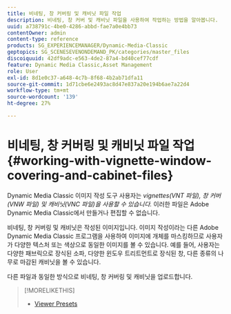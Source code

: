 ```yaml
---
title: 비네팅, 창 커버링 및 캐비닛 파일 작업
description: 비네팅, 창 커버 및 캐비닛 파일을 사용하여 작업하는 방법을 알아봅니다.
uuid: a738791c-4be0-4286-abbd-fae7a0e4bb73
contentOwner: admin
content-type: reference
products: SG_EXPERIENCEMANAGER/Dynamic-Media-Classic
geptopics: SG_SCENESEVENONDEMAND_PK/categories/master_files
discoiquuid: 42df9adc-e563-4de2-87a4-bd40cef77cdf
feature: Dynamic Media Classic,Asset Management
role: User
exl-id: 8d1e0c37-a648-4c7b-8f68-4b2ab71dfa11
source-git-commit: 1d71cbe6e2493ac8d47e837a20e194b6ae7a22d4
workflow-type: tm+mt
source-wordcount: '139'
ht-degree: 27%

---
```


# 비네팅, 창 커버링 및 캐비닛 파일 작업{#working-with-vignette-window-covering-and-cabinet-files}

Dynamic Media Classic 이미지 작성 도구 사용자는 *vignettes(VNT 파일), 창 커버(VNW 파일) 및 캐비닛(VNC 파일)을 사용할 수 있습니다.* 이러한 파일은 Adobe Dynamic Media Classic에서 만들거나 편집할 수 없습니다.

비네팅, 창 커버링 및 캐비닛은 작성된 이미지입니다. 이미지 작성이라는 다른 Adobe Dynamic Media Classic 프로그램을 사용하여 이미지에 개체를 마스킹하므로 사용자가 다양한 텍스처 또는 색상으로 동일한 이미지를 볼 수 있습니다. 예를 들어, 사용자는 다양한 패브릭으로 장식된 소파, 다양한 윈도우 트리트먼트로 장식된 창, 다른 종류의 나무로 마감된 캐비닛을 볼 수 있습니다.

다른 파일과 동일한 방식으로 비네팅, 창 커버링 및 캐비닛을 업로드합니다.

>[!MORELIKETHIS]
>
>* [Viewer Presets](application-setup.md#viewer_presets)


